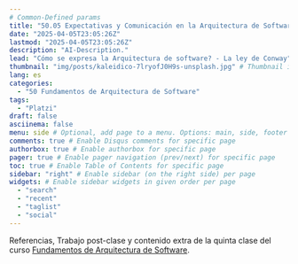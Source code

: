 ```yaml
---
# Common-Defined params
title: "50.05 Expectativas y Comunicación en la Arquitectura de Software"
date: "2025-04-05T23:05:26Z"
lastmod: "2025-04-05T23:05:26Z"
description: "AI-Description."
lead: "Cómo se expresa la Arquitectura de software? - La ley de Conway" # Lead text
thumbnail: "img/posts/kaleidico-7lryofJ0H9s-unsplash.jpg" # Thumbnail image
lang: es
categories:
  - "50 Fundamentos de Arquitectura de Software"
tags:
  - "Platzi"
draft: false
asciinema: false
menu: side # Optional, add page to a menu. Options: main, side, footer
comments: true # Enable Disqus comments for specific page
authorbox: true # Enable authorbox for specific page
pager: true # Enable pager navigation (prev/next) for specific page
toc: true # Enable Table of Contents for specific page
sidebar: "right" # Enable sidebar (on the right side) per page
widgets: # Enable sidebar widgets in given order per page
  - "search"
  - "recent"
  - "taglist"
  - "social"
---
```


Referencias, Trabajo post-clase y contenido extra de la quinta clase del curso [Fundamentos de Arquitectura de Software](https://platzi.com/). 

<!--more-->

